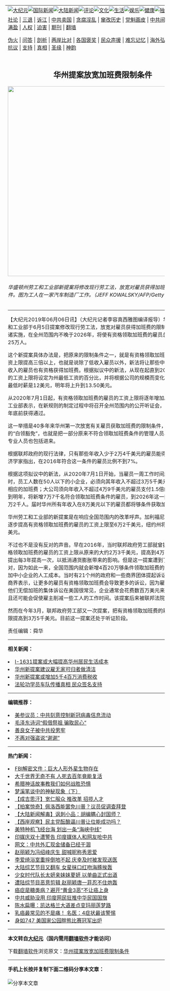 <a name="1" id="1" target="_blank"></a><span id="1"></span>
<table align=center border="0"><tr><td colspan="2" VALIGN=TOP><a href="https://github.com/medbki322/djy/blob/master/gb/nsc413.md#1"><img src="https://raw.githubusercontent.com/medbki322/www/master/t/djy/1.jpg" title="大纪元"></a><a href="https://github.com/medbki322/djy/blob/master/gb/n24hr.md#1"><img src="https://raw.githubusercontent.com/medbki322/www/master/t/djy/3.jpg" title="国际新闻"></a><a href="https://github.com/medbki322/djy/blob/master/gb/nsc413.md#1"><img src="https://raw.githubusercontent.com/medbki322/www/master/t/djy/4.jpg" title="大陆新闻"></a><a href="https://github.com/medbki322/djy/blob/master/gb/news392.md#1"><img src="https://raw.githubusercontent.com/medbki322/www/master/t/djy/5.jpg" title="评论"></a><a href="https://github.com/medbki322/djy/blob/master/gb/news2007.md#1"><img src="https://raw.githubusercontent.com/medbki322/www/master/t/djy/6.jpg" title="文化"></a><a href="https://github.com/medbki322/djy/blob/master/gb/news2008.md#1"><img src="https://raw.githubusercontent.com/medbki322/www/master/t/djy/7.jpg" title="生活"></a><a href="https://github.com/medbki322/djy/blob/master/gb/ncyule.md#1"><img src="https://raw.githubusercontent.com/medbki322/www/master/t/djy/8.jpg" title="娱乐"></a><a href="https://github.com/medbki322/djy/blob/master/gb/nsc1002.md#1"><img src="https://raw.githubusercontent.com/medbki322/www/master/t/djy/9.jpg" title="健康"><a href="https://github.com/medbki322/djy/blob/master/gb/nf6092.md#1"><img src="https://raw.githubusercontent.com/medbki322/www/master/t/djy/10a.jpg" title="独家"></a><a href="https://github.com/medbki322/djy/blob/master/gb/nf4514.md#1"><img src="https://raw.githubusercontent.com/medbki322/www/master/t/djy/12a.jpg" title="头条"></a></td></tr>
<tr><td colspan="2" VALIGN=TOP><a target="_blank" href="https://github.com/medbki322/djy/blob/master/gb/9p.md#1">社论</a> | <a target="_blank" href="https://github.com/medbki322/djy/blob/master/gb/nf5657.md#1">三退</a> | <a target="_blank" href="https://github.com/medbki322/djy/blob/master/gb/nf6124.md#1">诉江</a> | <a target="_blank" href="https://github.com/medbki322/djy/blob/master/gb/nf1176117.md#1">中共卖国</a> | <a target="_blank" href="https://github.com/medbki322/djy/blob/master/gb/nf5773.md#1">贪腐淫乱</a> | <a target="_blank" href="https://github.com/medbki322/djy/blob/master/gb/nf1176115.md#1">窜改历史</a> | <a target="_blank" href="https://github.com/medbki322/djy/blob/master/gb/nf1176107.md#1">党魁画皮</a> | <a target="_blank" href="https://github.com/medbki322/djy/blob/master/gb/nf1320400.md#1">中共间谍</a> | <a target="_blank" href="https://github.com/medbki322/djy/blob/master/gb/nf1176114.md#1">破坏传统</a> | <a target="_blank" href="https://github.com/medbki322/ntdtv/blob/master/gb/prog447_1.md#1">恶贯满盈</a> | <a target="_blank" href="https://github.com/medbki322/djy/blob/master/gb/ncid278.md#1">人权</a> | <a target="_blank" href="https://github.com/medbki322/djy/blob/master/gb/nf1176111.md#1">迫害</a> | <a target="_blank" href="https://gitlab.com/szzdlab/mh-qikan/blob/master/README.md#1">期刊</a> | <a target="_blank" href="https://github.com/medbki322/www/blob/master/README.md?zsrh#8">翻墙</a></p><p><a target="_blank" href="https://github.com/medbki322/djy/blob/master/gb/nf5562.md#1">伪火</a> | <a target="_blank" href="https://github.com/medbki322/djy/blob/master/gb/nf4378.md#1">问答</a> | <a target="_blank" href="https://github.com/medbki322/djy/blob/master/gb/nf5792.md#1">剖析</a> | <a target="_blank" href="https://github.com/medbki322/djy/blob/master/gb/nf5735.md#1">两岸比对</a> | <a target="_blank" href="https://github.com/medbki322/djy/blob/master/gb/nf6119.md#1">各国褒奖</a> | <a target="_blank" href="https://github.com/medbki322/djy/blob/master/gb/nf6120.md#1">民众声援</a> | <a target="_blank" href="https://github.com/medbki322/djy/blob/master/gb/nf1188594.md#1">难忘记忆</a> | <a target="_blank" href="https://github.com/medbki322/djy/blob/master/gb/nf3180.md#1">海外弘传</a> | <a target="_blank" href="https://github.com/medbki322/djy/blob/master/gb/nf5410.md#1">万人上访</a> | <a target="_blank" href="https://github.com/medbki322/ntdtv/blob/master/gb/prog1530_1.md#1">和平抗议</a> | <a target="_blank" href="https://github.com/medbki322/djy/blob/master/gb/nf4386.md#1">支持</a> | <a target="_blank" href="https://github.com/medbki322/djy/blob/master/gb/nf4389.md#1">真相</a> | <a target="_blank" href="https://github.com/medbki322/djy/blob/master/gb/nf5790.md#1">圣缘</a> | <a target="_blank" href="https://github.com/medbki322/djy/blob/master/gb/nf4786.md#1">神韵</a></td></tr>
<tr><td VALIGN=TOP width="626"><h2 align=center>华州提案放宽加班费限制条件</h2>
<img width="600" src="https://i.epochtimes.com/assets/uploads/2019/06/WANewInitiativeLoosenRequirement-600x400.jpg" />
<h6>华盛顿州劳工和工业部新提案将修改现行劳工法，放宽对雇员获得加班费的限制条件。图为工人在一家汽车制造厂工作。（JEFF KOWALSKY/AFP/Getty Images）
</h6>
<hr>
	<p>【大纪元2019年06月06日讯】（大纪元记者李容真西雅图编译报导）华盛顿州劳工和工业部于6月5日<ahref="https://github.com/medbki322/djy/blob/master/gb/tag/%E6%8F%90%E6%A1%88.md#1">提案</a>修改现行劳工法，<ahref="https://github.com/medbki322/djy/blob/master/gb/tag/%E6%94%BE%E5%AE%BD.md#1">放宽</a>对雇员获得<ahref="https://github.com/medbki322/djy/blob/master/gb/tag/%E5%8A%A0%E7%8F%AD%E8%B4%B9.md#1">加班费</a>的<ahref="https://github.com/medbki322/djy/blob/master/gb/tag/%E9%99%90%E5%88%B6%E6%9D%A1%E4%BB%B6.md#1">限制条件</a>。一旦付诸实施，在全州范围内不晚于2026年，将使有资格领取加班费的雇员总数增加至少25万人。</p>
<p>这个新<ahref="https://github.com/medbki322/djy/blob/master/gb/tag/%E6%8F%90%E6%A1%88.md#1">提案</a>具体办法是，把原来的<ahref="https://github.com/medbki322/djy/blob/master/gb/tag/%E9%99%90%E5%88%B6%E6%9D%A1%E4%BB%B6.md#1">限制条件</a>之一，就是有资格领取<ahref="https://github.com/medbki322/djy/blob/master/gb/tag/%E5%8A%A0%E7%8F%AD%E8%B4%B9.md#1">加班费</a>的雇员的工资上限提高三倍以上，也就是说除了低收入雇员以外，新法将让那些中等收入和中低收入的雇员也有资格获得加班费。根据拟议中的新法，从现在起直到2026年，较高的工资上限将设定为州最低工资的百分比，并将根据公司的规模而变化。今年<ahref="https://github.com/medbki322/djy/blob/master/gb/tag/%E5%8D%8E%E5%B7%9E.md#1">华州</a>的最低时薪是12美元，明年将上升到13.50美元。</p>
<p>从2020年7月1日起，有资格领取加班费的雇员的工资上限将逐年增加。<ahref="https://github.com/medbki322/djy/blob/master/gb/tag/%E5%8D%8E%E5%B7%9E.md#1">华州</a>劳工和工业部表示，在新规则的制定过程中将召开全州范围内的公开听证会，预计新法将在年底前获得通过。</p>
<p>这一举措是40多年来华州第一次<ahref="https://github.com/medbki322/djy/blob/master/gb/tag/%E6%94%BE%E5%AE%BD.md#1">放宽</a>有关雇员获取加班费的限制条件，并将缩小所谓的“白领豁免”，也就是把一部分原来不符合领取加班费条件的管理人员、行政人员和专业人员也包括进来。</p>
<p>根据联邦政府的现行法律，只有那些年收入少于2万4千美元的雇员能得到加班费。经济学家指出，在2016年符合这一条件的雇员比例不到7%。</p>
<p>根据这项拟议中的新法，从2020年7月1日开始，当雇员一周工作时间超过40小时时，员工人数在50人以下的小企业，必须向其年收入不超过3万5千美元的雇员支付相应的加班费；大公司须向年收入不超过4万9千美元的雇员支付1.5倍的工资。 预计到明年，将新增7万7千名符合领取加班费条件的雇员，到2026年这一数字将增至25万2千人。届时华州所有年收入在8万美元以下的雇员都将够条件获取加班费。</p>
<p>华州劳工和工业部的新提案是在响应全国范围内的改革呼声。加利福尼亚州目前正在逐步提高有资格领取加班费的雇员的工资上限至6万2千美元，纽约州将提到5万8千美元。</p>
<p>不过也不是没有反对的声音。早在2016年，当时联邦政府劳工部就曾提案，把有资格领取加班费的雇员的工资上限从原来的大约2万3千美元，提高到4万7千美元；并提出每3年提高一次，以抵消通货膨胀带来的影响。但是这一提案遭到了商界的反对，因为如此一来，全国范围内就会新增4百20万够条件领取加班费的雇员，这将增加中小企业的人工成本。当时有21个州的政府和一些商界团体提起诉讼反对该提案。商界表示，让更多的雇员有资格领取加班费会导致更多的诉讼，因为雇员指控雇主让他们无偿加班的集体诉讼在美国很常见，企业通常会花费数百万美元来达成和解。而且还可能会促使雇主削减一些工人的工作时间。该提案后来被联邦法院驳回。</p>
<p>然而在今年3月，联邦政府劳工部又一次提案，把有资格领取加班费的雇员的工资上限提高到3万5千美元。目前这一提案还处于听证阶段。</p>
<p>责任编辑：舜华</p>
	
<hr>


<strong>相关新闻：</strong>
<li><a href="https://github.com/medbki322/djy/blob/master/gb/18/11/1/n10822163.md#1">I-1631提案或大幅提高华州居民生活成本</a></li>
<li><a href="https://github.com/medbki322/djy/blob/master/gb/19/1/29/n11009631.md#1">华州新提案建议雇无家可归者做清洁</a></li>
<li><a href="https://github.com/medbki322/djy/blob/master/gb/19/5/2/n11228192.md#1">华州新提案或增加5千4百万消费税收</a></li>
<li><a href="https://github.com/medbki322/djy/blob/master/gb/20/10/8/n12461584.md#1">法轮功学员车队传播真相 民众签名支持</a></li>
<hr>


<strong>编辑推荐：</strong>
<li><a href="https://github.com/onzhi266/djy/blob/master/gb/20/2/22/n11887949.md#1">美参议员：中共刻意控制新冠病毒信息流动</a></li>
<li><a href="https://github.com/tsiac2612/djy/blob/master/gb/17/11/17/n9856722.md#1" target="_blank">毛泽东诗词“假借祭祖 骗取民心”</a></li><li><a href="https://github.com/medbki322/djy/blob/master/gb/13/9/29/n3974789.md?dfh#1" target="_blank">善良女子被中共投男牢</a></li><li><a href="https://github.com/tsiac2612/djy/blob/master/gb/12/9/22/n3688691.md#1" target="_blank">不再对强盗说“谢谢”</a></li>
<hr>

<strong>热门新闻：</strong>
<li><a href="https://github.com/medbki322/djy/blob/master/gb/20/10/5/n12454095.md#1">FBI解密文件：巨大人形外星生物存在</a></li>
<li><a href="https://github.com/medbki322/djy/blob/master/gb/20/10/3/n12450997.md#1">大千世界无奇不有 人死去百年竟能复活</a></li>
<li><a href="https://github.com/medbki322/djy/blob/master/gb/20/9/30/n12441471.md#1">希腊神话故事教我们如何战胜恐惧</a></li>
<li><a href="https://github.com/medbki322/djy/blob/master/gb/2/1/7/n162181.md#1">梦溪笔谈中的神秘现象（下）</a></li>
<li><a href="https://github.com/medbki322/djy/blob/master/gb/20/10/2/n12448572.md#1">【成吉思汗】宽仁服众 推改革 招揽人才</a></li>
<li><a href="https://github.com/medbki322/djy/blob/master/gb/20/10/9/n12463903.md#1">【拍案惊奇】佩洛西能罢免川普？议员促调查拜登</a></li>
<li><a href="https://github.com/medbki322/djy/blob/master/gb/20/10/9/n12465452.md#1">【大陆新闻解毒】讽刺小品：胡编瞒心封国师？</a></li>
<li><a href="https://github.com/medbki322/djy/blob/master/gb/20/10/9/n12463790.md#1">【西岸观察】民主党酝酿逼川普让位能成功吗？</a></li>
<li><a href="https://github.com/medbki322/djy/blob/master/gb/20/10/8/n12462767.md#1">美特种机飞经台海 划出一条“海峡中线”</a></li>
<li><a href="https://github.com/medbki322/djy/blob/master/gb/20/10/8/n12461667.md#1">印媒庆双十遭警告 印度媒体人和网友呛中共</a></li>
<li><a href="https://github.com/medbki322/djy/blob/master/gb/20/10/8/n12461805.md#1">网文：中共外汇现金储备已经干涸</a></li>
<li><a href="https://github.com/medbki322/djy/blob/master/gb/20/10/7/n12460202.md#1">赵丽颖为冯绍峰庆生 甜喊昵称秀恩爱</a></li>
<li><a href="https://github.com/medbki322/djy/blob/master/gb/20/10/7/n12459794.md#1">李爱绮浴室重摔倒地不起 庆幸及时被发现送医</a></li>
<li><a href="https://github.com/medbki322/djy/blob/master/gb/20/10/7/n12460634.md#1">大陆综艺节目又翻车 女星抹口红吻海豚挨轰</a></li>
<li><a href="https://github.com/medbki322/djy/blob/master/gb/20/10/7/n12459380.md#1">少女时代队长太妍亲妹妹夏妍 以单曲正式出道</a></li>
<li><a href="https://github.com/medbki322/djy/blob/master/gb/20/10/8/n12463057.md#1">遭陆综节目恶意剪辑 赵丽颖唐一菲忍不住炮轰</a></li>
<li><a href="https://github.com/medbki322/djy/blob/master/gb/20/10/7/n12459977.md#1">癌症是糖类病？避开“黄金3恶”不让癌上身</a></li>
<li><a href="https://github.com/medbki322/djy/blob/master/gb/20/10/9/n12463951.md#1">中共威胁没用 印度网民狂推中华民国国旗</a></li>
<li><a href="https://github.com/medbki322/djy/blob/master/gb/20/10/7/n12458966.md#1">陈水扁曝：凯达格兰大道差点变玛丽莲梦路</a></li>
<li><a href="https://github.com/medbki322/djy/blob/master/gb/20/10/7/n12460557.md#1">乳癌最常见的不是痛！ 名医：4症状最该警惕</a></li>
<li><a href="https://github.com/medbki322/djy/blob/master/gb/20/10/7/n12459223.md#1">身如747 美国家公园胖熊比赛冠军出炉</a></li>
<hr>

<strong>本文转自<a href="https://www.epochtimes.com">大纪元</a>（国内需用<a href="https://github.com/medbki322/www/blob/master/README.md#8">翻墙软件</a>才能访问）</strong><p>下载<a href="https://github.com/medbki322/www/blob/master/README.md#8">翻墙软件</a>浏览原文：<a href="https://www.epochtimes.com/gb/19/6/6/n11303893.htm">华州提案放宽加班费限制条件</a></p><hr>

<strong>手机上长按并复制下面二维码分享本文章：</strong><br><br><img src="https://chart.apis.google.com/chart?cht=qr&chs=240x240&choe=UTF-8&chld=M|2&chl=https://github.com/medbki322/djy/blob/master/gb/19/6/6/n11303893.md%231" title="分享本文章"></td><td VALIGN=TOP><a href="https://github.com/medbki322/djy/blob/master/gb/16/1/21/n4622075.md?dfh#1" target="_blank"><img src="https://raw.githubusercontent.com/medbki322/djy/master/gb/300/wei-f1.jpg" title="中共的伪火骗局"  alt="中共的伪火骗局"></a><br><a href="https://github.com/medbki322/www/blob/master/README.md?dfh#9" target="_blank"><img src="https://raw.githubusercontent.com/medbki322/djy/master/gb/300/yong-h.jpg" title="永恒的见证"  alt="永恒的见证"></a><br><a href="https://github.com/medbki322/djy/blob/master/gb/13/9/29/n3974789.md?dfh#1" target="_blank"><img src="https://raw.githubusercontent.com/medbki322/djy/master/gb/300/shang-lnz.jpg" title="善良女子被中共投男牢"  alt="善良女子被中共投男牢"></a><br><a href="https://github.com/medbki322/djy/blob/master/gb/16/3/16/n4663449.md?dfh#1" target="_blank"><img src="https://raw.githubusercontent.com/medbki322/djy/master/gb/300/huo-z3.jpg" title="警卫目击活摘器官"  alt="警卫目击活摘器官"></a><br><a href="https://github.com/medbki322/djy/blob/master/gb/16/8/7/n8177641.md?dfh#1" target="_blank"><img src="https://raw.githubusercontent.com/medbki322/djy/master/gb/300/huo-z4.jpg" title="证人描述活摘恐怖"  alt="证人描述活摘恐怖"></a><br><a href="https://github.com/medbki322/djy/blob/master/gb/10/4/19/n2881569.md?dfh#1" target="_blank"><img src="https://raw.githubusercontent.com/medbki322/djy/master/gb/300/huo-z1.jpg" title="揭开活摘器官黑幕"  alt="揭开活摘器官黑幕"></a><br><a href="https://github.com/medbki322/djy/blob/master/gb/10/11/7/n3077476.md?dfh#1" target="_blank"><img src="https://raw.githubusercontent.com/medbki322/djy/master/gb/300/ma-ks.jpg" title="马克思的成魔之路"  alt="马克思的成魔之路"></a><br><a href="https://github.com/medbki322/djy/blob/master/gb/14/6/9/n4173977.md?dfh#1" target="_blank"><img src="https://raw.githubusercontent.com/medbki322/djy/master/gb/300/chang-zs.jpg" title="藏字石 蕴天机"  alt="藏字石 蕴天机"></a><br><a href="https://github.com/medbki322/djy/blob/master/gb/18/5/10/n10381511.md?dfh#1" target="_blank"><img src="https://raw.githubusercontent.com/medbki322/djy/master/gb/300/st1.jpg" title="关注3亿人三退"  alt="关注3亿人三退"></a><br><a href="https://github.com/medbki322/djy/blob/master/gb/18/3/21/n10237682.md?dfh#1" target="_blank"><img src="https://raw.githubusercontent.com/medbki322/djy/master/gb/300/jie-t.jpg" title="解体中共复兴中华"  alt="解体中共复兴中华"></a><br><a href="https://github.com/medbki322/djy/blob/master/gb/9/2/9/n2422991.md?dfh#1" target="_blank"><img src="https://raw.githubusercontent.com/medbki322/djy/master/gb/300/gao-zs.jpg" title="中共迫害良心律师"  alt="中共迫害良心律师"></a><br><a href="https://github.com/medbki322/djy/blob/master/gb/18/12/9/n10900044.md?dfh#1" target="_blank"><img src="https://raw.githubusercontent.com/medbki322/djy/master/gb/300/sj1.jpg" title="303万人举报江泽民"  alt="303万人举报江泽民"></a><br><a href="https://github.com/medbki322/djy/blob/master/gb/18/8/28/n10672014.md?dfh#1" target="_blank"><img src="https://raw.githubusercontent.com/medbki322/djy/master/gb/300/sj2.jpg" title="这些官员为何起诉江泽民"  alt="这些官员为何起诉江泽民"></a><br><a href="https://github.com/medbki322/djy/blob/master/gb/8/12/18/n2367165.md?dfh#1" target="_blank"><img src="https://raw.githubusercontent.com/medbki322/djy/master/gb/300/liangan.jpg" title="海峡两岸的强烈对比"  alt="海峡两岸的强烈对比"></a><br><a href="https://github.com/medbki322/djy/blob/master/gb/15/12/10/n4593139.md?dfh#1" target="_blank"><img src="https://raw.githubusercontent.com/medbki322/djy/master/gb/300/jia-ndzl.jpg" title="加拿大总理的贺信"  alt="加拿大总理的贺信"></a><br><a href="https://github.com/medbki322/djy/blob/master/gb/11/6/17/n3289382.md?dfh#1" target="_blank"><img src="https://raw.githubusercontent.com/medbki322/djy/master/gb/300/xiao-wd.jpg" title="探寻真相兼听则明"  alt="探寻真相兼听则明"></a><br><a href="https://github.com/medbki322/djy/blob/master/gb/18/10/27/n10812623.md?dfh#1" target="_blank"><img src="https://raw.githubusercontent.com/medbki322/djy/master/gb/300/yindu.jpg" title="印度媒体报道东方"  alt="印度媒体报道东方"></a><br><a href="https://github.com/medbki322/djy/blob/master/gb/18/6/9/n10469652.md?dfh#1" target="_blank"><img src="https://raw.githubusercontent.com/medbki322/djy/master/gb/300/xie-j.jpg" title="不一样的海外校园"  alt="不一样的海外校园"></a><br><a href="https://github.com/medbki322/djy/blob/master/gb/7/4/5/n1669415.md?dfh#1" target="_blank"><img src="https://raw.githubusercontent.com/medbki322/djy/master/gb/300/li-up.jpg" title="从大师到徒弟的传奇"  alt="从大师到徒弟的传奇"></a><br><a href="https://github.com/medbki322/djy/blob/master/gb/17/5/26/n9191512.md?dfh#1" target="_blank"><img src="https://raw.githubusercontent.com/medbki322/djy/master/gb/300/zfl2.jpg" title="亿万人与东方一本奇书"  alt="亿万人与东方一本奇书"></a><br><a href="https://github.com/medbki322/djy/blob/master/gb/13/11/27/n4020290.md?dfh#1" target="_blank"><img src="https://raw.githubusercontent.com/medbki322/djy/master/gb/300/zhen-h.jpg" title="大陆见不到的震撼场面"  alt="大陆见不到的震撼场面"></a><br><a href="https://github.com/medbki322/djy/blob/master/gb/15/7/17/n4482910.md?dfh#1" target="_blank"><img src="https://raw.githubusercontent.com/medbki322/djy/master/gb/300/dalu-sk.jpg" title="人心向善 大陆当初盛况"  alt="人心向善 大陆当初盛况"></a><br><a href="https://github.com/medbki322/djy/blob/master/gb/19/1/5/n10955468.md?dfh#1" target="_blank"><img src="https://raw.githubusercontent.com/medbki322/djy/master/gb/300/zfl1.jpg" title="追寻真理 这书讲什么"  alt="追寻真理 这书讲什么"></a><br><a href="https://github.com/medbki322/www/blob/master/README.md?dfh#1" target="_blank"><img src="https://raw.githubusercontent.com/medbki322/djy/master/gb/300/fq1.jpg" title="下载免费翻墙软件"  alt="下载免费翻墙软件"></a><br></td></tr></table>
